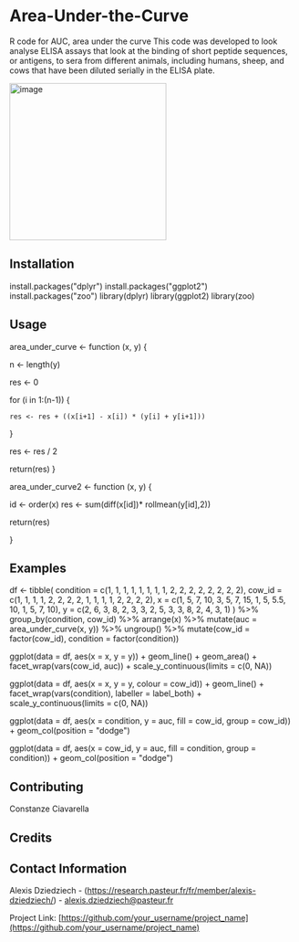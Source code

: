# Area-Under-the-Curve
R code for AUC, area under the curve
This code was developed to look analyse ELISA assays that look at the binding of short peptide sequences, or antigens, to sera from different animals, including humans, sheep, and cows that have been diluted serially in the ELISA plate. 

<img width="275" alt="image" src="https://github.com/dzie2ch/Area-Under-the-Curve/assets/94126117/dc5f8226-f21c-4add-a326-561eb5b48425">


## Installation

install.packages("dplyr")
install.packages("ggplot2")
install.packages("zoo")
library(dplyr)
library(ggplot2)
library(zoo)

## Usage

area_under_curve <- function (x, y) {
  
  n <- length(y)
  
  res <- 0
  
  for (i in 1:(n-1)) {
    
    res <- res + ((x[i+1] - x[i]) * (y[i] + y[i+1]))
    
  }
  
  res <- res / 2
  
  return(res)
}

area_under_curve2 <- function (x, y) {
  
  id <- order(x)
  res <- sum(diff(x[id])* rollmean(y[id],2))
  
  return(res)

  }

## Examples

df <-
tibble(
  condition = c(1, 1, 1, 1, 1, 1, 1, 1, 2, 2, 2, 2, 2, 2, 2, 2),
  cow_id = c(1, 1, 1, 1, 2, 2, 2, 2, 1, 1, 1, 1, 2, 2, 2, 2),
  x = c(1, 5, 7, 10, 3, 5, 7, 15, 1, 5, 5.5, 10, 1, 5, 7, 10),
  y = c(2, 6, 3,  8, 2, 3, 3,  2, 5, 3, 3,  8, 2, 4, 3,  1)
) %>%
  group_by(condition, cow_id) %>%
  arrange(x) %>%
  mutate(auc = area_under_curve(x, y)) %>%
  ungroup() %>%
  mutate(cow_id = factor(cow_id), condition = factor(condition))


ggplot(data = df, aes(x = x, y = y)) +
  geom_line() +
  geom_area() +
  facet_wrap(vars(cow_id, auc)) +
  scale_y_continuous(limits = c(0, NA))


ggplot(data = df, aes(x = x, y = y, colour = cow_id)) +
  geom_line() +
  facet_wrap(vars(condition), labeller = label_both) +
  scale_y_continuous(limits = c(0, NA))
  

ggplot(data = df, aes(x = condition, y = auc, fill = cow_id, group = cow_id)) +
  geom_col(position = "dodge")



ggplot(data = df, aes(x = cow_id, y = auc, fill = condition, group = condition)) +
  geom_col(position = "dodge")
  
## Contributing
Constanze Ciavarella

## Credits


## Contact Information

Alexis Dziedziech - (https://research.pasteur.fr/fr/member/alexis-dziedziech/) - alexis.dziedziech@pasteur.fr

Project Link: [https://github.com/your_username/project_name](https://github.com/your_username/project_name)
